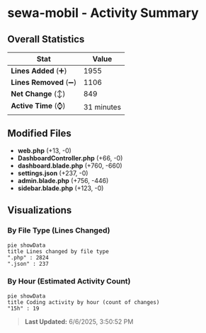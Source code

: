 # sewa-mobil - Activity Summary 

## Overall Statistics

| Stat                   | Value                                                             |
| ---------------------- | ----------------------------------------------------------------- |
| **Lines Added** (➕)   | 1955                                          |
| **Lines Removed** (➖) | 1106                                        |
| **Net Change** (↕)    | 849                |
| **Active Time** (⌚)   | 31 minutes |


## Modified Files
- **web.php** (+13, -0)
- **DashboardController.php** (+66, -0)
- **dashboard.blade.php** (+760, -660)
- **settings.json** (+237, -0)
- **admin.blade.php** (+756, -446)
- **sidebar.blade.php** (+123, -0)

## Visualizations

### By File Type (Lines Changed)

```mermaid
pie showData
title Lines changed by file type
".php" : 2824
".json" : 237
```

### By Hour (Estimated Activity Count)

```mermaid
pie showData
title Coding activity by hour (count of changes)
"15h" : 19
```


> **Last Updated:** 6/6/2025, 3:50:52 PM